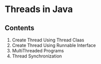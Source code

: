 # Threads in Java
<h2>Contents</h2>
<OL>
  <li>Create Thread Using Thread Claas</li>
  <li>Create Thread Using Runnable Interface</li>
  <li>MultiThreaded Programs</li>
  <li>Thread Synchronization</li>
</OL>
